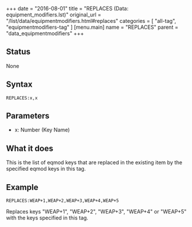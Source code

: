 +++
date = "2016-08-01"
title = "REPLACES (Data: equipment_modifiers.lst)"
original_url = "/list/data/equipmentmodifiers.html#replaces"
categories = [ "all-tag", "equipmentmodifiers-tag" ]
[menu.main]
    name = "REPLACES"
    parent = "data_equipmentmodifiers"
+++

## Status

None

## Syntax

`REPLACES:x,x`

## Parameters

-   x: Number (Key Name)



What it does
------------

This is the list of eqmod keys that are replaced in the existing item by
the specified eqmod keys in this tag.

Example
-------

`REPLACES:WEAP+1,WEAP+2,WEAP+3,WEAP+4,WEAP+5`

Replaces keys "WEAP+1", "WEAP+2", "WEAP+3", "WEAP+4" or "WEAP+5" with
the keys specified in this tag.

